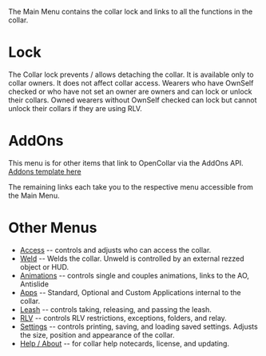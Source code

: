 The Main Menu contains the collar lock and links to all the functions in the collar.

# Lock
The Collar lock prevents / allows detaching the collar. It is available only to collar owners.  It does not affect collar access.  Wearers who have OwnSelf checked or who have not set an owner are owners and can lock or unlock their collars.  Owned wearers without OwnSelf checked can lock but cannot unlock their collars if they are using RLV.

# AddOns
This menu is for other items that link to OpenCollar via the AddOns API.  [Addons template here](https://github.com/OpenCollarTeam/OpenCollar/blob/master/src/spares/oc_addon_template.lsl)   

The remaining links each take you to the respective menu accessible from the Main Menu.

# Other Menus

* [Access](#/docs/Access) -- controls and adjusts who can access the collar.   
* [Weld](#/docs/Weld) -- Welds the collar.  Unweld is controlled by an external rezzed object or HUD.
* [Animations](#/docs/Animations) -- controls single and couples animations, links to the AO, Antislide
* [Apps](#/docs/Apps) -- Standard, Optional and Custom Applications internal to the collar.
* [Leash](#/docs/Leash) -- controls taking, releasing, and passing the leash.
* [RLV](#/docs/RLV) -- controls RLV restrictions, exceptions, folders, and relay.
* [Settings](#/docs/Settings) -- controls printing, saving, and loading saved settings. Adjusts the size, position and appearance of the collar.
* [Help / About](#/docs/Help-About) -- for collar help notecards, license, and updating.

